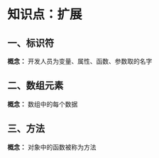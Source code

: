 # 知识点：扩展

## 一、标识符
**概念：** 开发人员为变量、属性、函数、参数取的名字

## 二、数组元素
**概念：** 数组中的每个数据

## 三、方法
**概念：** 对象中的函数被称为方法